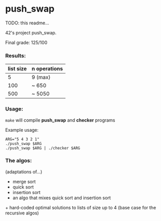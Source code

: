 # push_swap

TODO: this readme...

42's project push_swap.

Final grade: 125/100

### Results:
| list size | n operations |
|-----      |-----         |
| 5 | 9 (max) |
| 100 | ~ 650 |
| 500 | ~ 5050 |

### Usage:
`make` will compile __push_swap__ and __checker__ programs

Example usage:
```
ARG="5 4 3 2 1"
./push_swap $ARG
./push_swap $ARG | ./checker $ARG
```

### The algos:  
(adaptations of...)
- merge sort
- quick sort
- insertion sort
- an algo that mixes quick sort and insertion sort

\+ hard-coded optimal solutions to lists of size up to 4 (base case for the recursive algos)
